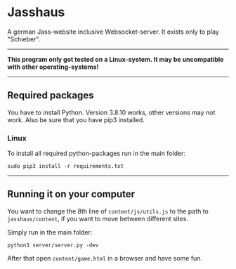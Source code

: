 # Jasshaus
A german Jass-website inclusive Websocket-server. It exists only to play "Schieber".

---

**This program only got tested on a Linux-system. It may be uncompatible with other operating-systems!**

---
## Required packages

You have to install Python. Version 3.8.10 works, other versions may not work. Also be sure that you have pip3 installed.

### Linux

To install all required python-packages run in the main folder:
```
sudo pip3 install -r requirements.txt
```

---

## Running it on your computer

You want to change the 8th line of `content/js/utils.js` to the path to `jasshaus/content`, if you want to move between different sites.

Simply run in the main folder:
```
python3 server/server.py -dev
```
After that open `content/game.html` in a browser and have some fun.